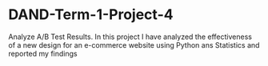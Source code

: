 # DAND-Term-1-Project-4
Analyze A/B Test Results. In this project I have analyzed the effectiveness of a new design for an e-commerce website using Python ans Statistics and reported my findings
